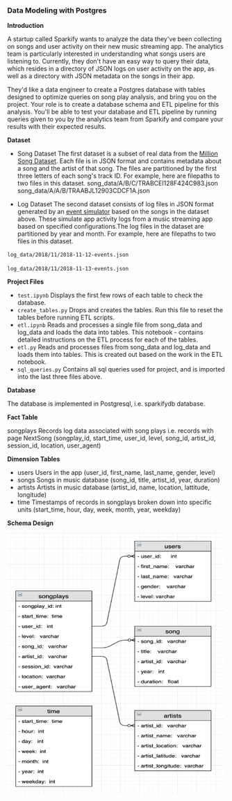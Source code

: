 ### Data Modeling with Postgres 

**Introduction**

A startup called Sparkify wants to analyze the data they've been collecting on songs and user activity on their new music streaming app. The analytics team is particularly interested in understanding what songs users are listening to. Currently, they don't have an easy way to query their data, which resides in a directory of JSON logs on user activity on the app, as well as a directory with JSON metadata on the songs in their app.

They'd like a data engineer to create a Postgres database with tables designed to optimize queries on song play analysis, and bring you on the project. Your role is to create a database schema and ETL pipeline for this analysis. You'll be able to test your database and ETL pipeline by running queries given to you by the analytics team from Sparkify and compare your results with their expected results.


**Dataset**

- Song Dataset The first dataset is a subset of real data from the [Million Song Dataset](https://labrosa.ee.columbia.edu/millionsong/). Each file is in JSON format and contains metadata about a song and the artist of that song.  The files are partitioned by the first three letters of each song's track ID. For example, here are filepaths to two files in this dataset.
song_data/A/B/C/TRABCEI128F424C983.json
song_data/A/A/B/TRAABJL12903CDCF1A.json

- Log Dataset The second dataset consists of log files in JSON format generated by an [event simulator](https://github.com/Interana/eventsim) based on the songs in the dataset above. These simulate app activity logs from a music streaming app based on specified configurations.The log files in the dataset are partitioned by year and month. For example, here are filepaths to two files in this dataset.

```
log_data/2018/11/2018-11-12-events.json

log_data/2018/11/2018-11-13-events.json
```

**Project Files**

- ```test.ipynb``` Displays the first few rows of each table to check the database.
- ```create_tables.py``` Drops and creates the tables. Run this file to reset the tables before running ETL scripts.
- ```etl.ipynb``` Reads and processes a single file from song_data and log_data and loads the data into tables. This notebook - contains detailed instructions on the ETL process for each of the tables.
- ```etl.py``` Reads and processes files from song_data and log_data and loads them into tables. This is created out based on the work in the ETL notebook.
- ```sql_queries.py``` Contains all sql queries used for project, and is imported into the last three files above.

**Database**

The database is implemented in Postgresql, i.e. sparkifydb database.

**Fact Table**

songplays Records log data associated with song plays i.e. records with page NextSong (songplay_id, start_time, user_id, level, song_id, artist_id, session_id, location, user_agent)

**Dimension Tables**

- users Users in the app (user_id, first_name, last_name, gender, level)
- songs Songs in music database (song_id, title, artist_id, year, duration)
- artists Artists in music database (artist_id, name, location, lattitude, longitude)
- time Timestamps of records in songplays broken down into specific units (start_time, hour, day, week, month, year, weekday)

**Schema Design**


<img src="pic/schema.png" width=500, height=600>
